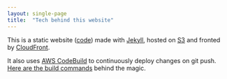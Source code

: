 ```yaml
---
layout: single-page
title:  "Tech behind this website"
---
```

This is a static website ([code](https://github.com/adeydas/abhishek.deydas.name)) made with [Jekyll](https://jekyllrb.com/), hosted on [S3](https://aws.amazon.com/s3/) and fronted by [CloudFront](https://aws.amazon.com/cloudfront/).

It also uses [AWS CodeBuild](https://aws.amazon.com/codebuild/) to continuously deploy changes on git push. [Here are the build commands](https://github.com/adeydas/abhishek.deydas.name/blob/master/buildspec.yml) behind the magic.
